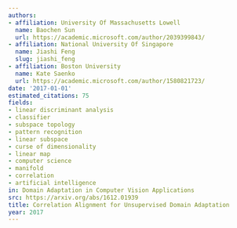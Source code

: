 ```yaml
---
authors:
- affiliation: University Of Massachusetts Lowell
  name: Baochen Sun
  url: https://academic.microsoft.com/author/2039399843/
- affiliation: National University Of Singapore
  name: Jiashi Feng
  slug: jiashi_feng
- affiliation: Boston University
  name: Kate Saenko
  url: https://academic.microsoft.com/author/1580821723/
date: '2017-01-01'
estimated_citations: 75
fields:
- linear discriminant analysis
- classifier
- subspace topology
- pattern recognition
- linear subspace
- curse of dimensionality
- linear map
- computer science
- manifold
- correlation
- artificial intelligence
in: Domain Adaptation in Computer Vision Applications
src: https://arxiv.org/abs/1612.01939
title: Correlation Alignment for Unsupervised Domain Adaptation
year: 2017
---
```


